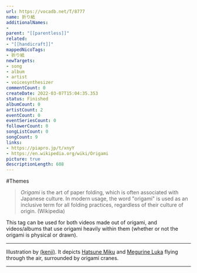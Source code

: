 ```yaml
---
url: https://vocadb.net/T/8777
name: 折り紙
additionalNames: 
- 
parent: "[[parentless]]"
related:
- "[[handicraft]]"
mappedNicoTags:
- 折り紙
newTargets:
- song
- album
- artist
- voicesynthesizer
commentCount: 0
createDate: 2022-03-07T15:04:35.353
status: Finished
albumCount: 0
artistCount: 2
eventCount: 0
eventSeriesCount: 0
followerCount: 0
songListCount: 0
songCount: 9
links: 
- https://piapro.jp/t/xnyY
- https://en.wikipedia.org/wiki/Origami
picture: true
descriptionLength: 608
---
```


#Themes

> _Origami_ is the art of paper folding, which is often associated with Japanese culture. In modern usage, the word "origami" is used as an inclusive term for all folding practices, regardless of their culture of origin. (Wikipedia)

This tag can be used for both videos made out of origami, and videos/albums that use origami heavily within them (whether or not the origami is physical or drawn).

---
Illustration by [(kenji)](https://vocadb.net/Ar/18875). It depicts [Hatsune Miku](https://vocadb.net/Ar/1) and [Megurine Luka](https://vocadb.net/Ar/2) flying through the air, surrounded by origami cranes.

---

